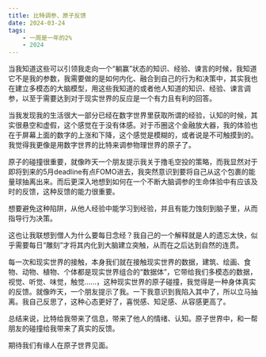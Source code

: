 ```yaml
---
title: 比特调参、原子反馈
date: 2024-03-24
tags: 
    - 一周是一年的2%
    - 2024
---
```




当我知道这些可以引领我走向一个“躺赢”状态的知识、经验、谏言的时候，我知道它不是我的参数，我需要做的是如何内化、融合到自己的行为和决策中，其实我也在建立多模态的大脑模型，用这些我知道的或者他人知道的知识、经验、谏言调参，以至于需要达到对于现实世界的反应是一个有力且有利的回答。



  当我发现我的生活很大一部分已经在数字世界里获取所谓的经验，认知的时候，其实很悬空和虚假，这个感觉在于没有体感。对于币圈这个金融放大器，我的体验也在于屏幕上面的数字的上涨和下降，这个感觉是模糊的，或者说是不可触摸到的。我觉得我更像是用数字世界的比特来调参物理世界的原子了。

  

  原子的碰撞很重要，就像昨天一个朋友提示我关于撸毛空投的策略，而我显然对于即将到来的5月deadline有点FOMO进去，我突然意识到要将自己从这个包裹的能量球抽离出来。而后更深入地想到如何在一个不断大脑调参的生命体验中有应该及时的反馈，这种反馈的能力很重要。



  想要避免这种陷阱，从他人经验中能学习到经验，并且有能力蚀刻到脑子里，从而指导行为决策。



  这也让我联想到僧人为什么要每日念经？我自己的一个解释就是人的遗忘太快，似乎需要每日“雕刻”才将其内化到大脑建立突触，从而在之后达到自然的连贯。



  每一次和现实世界的接触，本身我们就在接触现实世界的数据，建筑、绘画、食物、动物、植物、个体都是现实世界组合的“数据体”，它带给我们多模态的数据，视觉、听觉、味觉，触觉......，这种现实世界的原子碰撞，我觉得是一种身体真实的反馈。就像昨天，一个朋友提示了我。一下我意识到我陷入其中了，所以立马抽离。我自己反思了，这种心态更好了，喜悦感、知足感、从容感更高了。



  总结来说，比特给我带来了信息，带来了他人的情绪、认知。原子世界中，和一帮朋友的碰撞给我带来了真实的反馈。



  期待我们有缘人在原子世界见面。